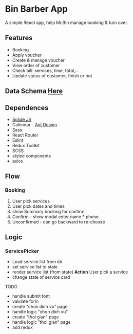 # Bin Barber App

A simple React app, help Mr.Bin manage booking & turn over.

## Features

- Booking
- Apply voucher
- Create & manage voucher
- View order of customer
- Check bill: services, time, total,...
- Update status of customer, finish or not

## Data Schema [Here](https://app.diagrams.net/#G1R-wQdX-fbgEXSJPTRWjpAWssrvfaADQz)

## Dependences

- [Splide JS](https://splidejs.com/)
- Calendar - [Ant Design](https://ant.design/components/calendar/#header)
- Sass
- React Router
- Eslint
- Redux Toolkit
- SCSS
- styled components
- axios

## Flow

### Booking

1. User pick services
2. User pick dates and times
3. show Summary booking for confirm
4. Confirm - show modal enter name \* phone
5. Unconfirmed - can go backward to re-choose

## Logic

### ServicePicker

- Load service list from db
- set service list to state
- render service list (from state)
  **Action**
  User pick a service
- change state of service card

TODO

- handle submit font
- validate form
- create "chon dich vu" page
- handle logic "chon dich vu"
- create "thoi gian" page
- handle logic "thoi gian" page
- add redux

